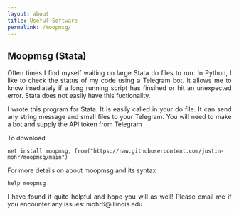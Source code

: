 ```yaml
---
layout: about
title: Useful Software
permalink: /moopmsg/  
---
```

## Moopmsg (Stata)

<p align="justify">
Often times I find myself waiting on large Stata do files to run. In Python, I like to check the status of my code using a Telegram bot. It allows me to know imediately if a long running script has finsihed or hit an unexpected error. Stata does not easily have this fuctionality. </p>
<p align="justify">
I wrote this  program for Stata. It is easily called in your do file. It can send any string message and small files to your Telegram. You will need to make a bot and supply the API token from Telegram</p>

To download 
~~~
net install moopmsg, from("https://raw.githubusercontent.com/justin-mohr/moopmsg/main")
~~~

For more details on about moopmsg and its syntax
~~~
help moopmsg
~~~
<p align="justify">
I have found it quite helpful and hope you will as well! Please email me if you encounter any issues: mohr6@illinois.edu </p>



